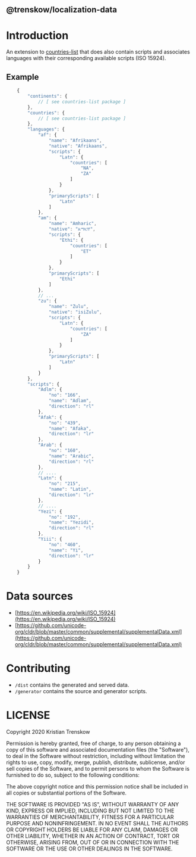 @trenskow/localization-data
----

# Introduction

An extension to [countries-list](https://npmjs.org/package/countries-list) that does also contain scripts and associates languages with their corresponding available scripts (ISO 15924).

## Example

````javascript
    {
        "continents": {
            // [ see countries-list package ]
        },
        "countries": {
            // [ see countries-list package ]
        },
        "languages": {
            "af": {
                "name": "Afrikaans",
                "native": "Afrikaans",
                "scripts": {
                    "Latn": {
                        "countries": [
                            "NA",
                            "ZA"
                        ]
                    }
                },
                "primaryScripts": [
                    "Latn"
                ]
            },
            "am": {
                "name": "Amharic",
                "native": "አማርኛ",
                "scripts": {
                    "Ethi": {
                        "countries": [
                            "ET"
                        ]
                    }
                },
                "primaryScripts": [
                    "Ethi"
                ]
            },
            // ...
            "zu": {
                "name": "Zulu",
                "native": "isiZulu",
                "scripts": {
                    "Latn": {
                        "countries": [
                            "ZA"
                        ]
                    }
                },
                "primaryScripts": [
                    "Latn"
                ]
            }
        },
        "scripts": {
            "Adlm": {
                "no": "166",
                "name": "Adlam",
                "direction": "rl"
            },
            "Afak": {
                "no": "439",
                "name": "Afaka",
                "direction": "lr"
            },
            "Arab": {
                "no": "160",
                "name": "Arabic",
                "direction": "rl"
            },
            // ....
            "Latn": {
                "no": "215",
                "name": "Latin",
                "direction": "lr"
            },
            // ....
            "Yezi": {
                "no": "192",
                "name": "Yezidi",
                "direction": "rl"
            },
            "Yiii": {
                "no": "460",
                "name": "Yi",
                "direction": "lr"
            }
        }
    }
````

# Data sources

* [https://en.wikipedia.org/wiki/ISO_15924](https://en.wikipedia.org/wiki/ISO_15924)
* [https://github.com/unicode-org/cldr/blob/master/common/supplemental/supplementalData.xml](https://github.com/unicode-org/cldr/blob/master/common/supplemental/supplementalData.xml)

# Contributing

* `/dist` contains the generated and served data.
* `/generator` contains the source and generator scripts.

# LICENSE

Copyright 2020 Kristian Trenskow

Permission is hereby granted, free of charge, to any person obtaining a copy of this software and associated documentation files (the "Software"), to deal in the Software without restriction, including without limitation the rights to use, copy, modify, merge, publish, distribute, sublicense, and/or sell copies of the Software, and to permit persons to whom the Software is furnished to do so, subject to the following conditions:

The above copyright notice and this permission notice shall be included in all copies or substantial portions of the Software.

THE SOFTWARE IS PROVIDED "AS IS", WITHOUT WARRANTY OF ANY KIND, EXPRESS OR IMPLIED, INCLUDING BUT NOT LIMITED TO THE WARRANTIES OF MERCHANTABILITY, FITNESS FOR A PARTICULAR PURPOSE AND NONINFRINGEMENT. IN NO EVENT SHALL THE AUTHORS OR COPYRIGHT HOLDERS BE LIABLE FOR ANY CLAIM, DAMAGES OR OTHER LIABILITY, WHETHER IN AN ACTION OF CONTRACT, TORT OR OTHERWISE, ARISING FROM, OUT OF OR IN CONNECTION WITH THE SOFTWARE OR THE USE OR OTHER DEALINGS IN THE SOFTWARE.
